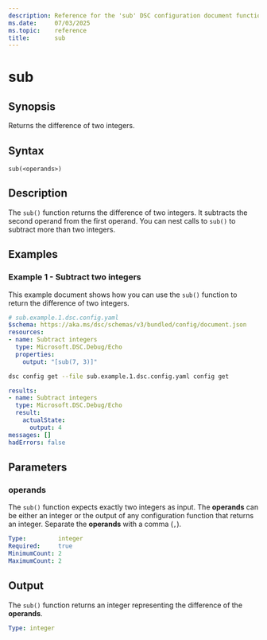 ```yaml
---
description: Reference for the 'sub' DSC configuration document function
ms.date:     07/03/2025
ms.topic:    reference
title:       sub
---
```


# sub

## Synopsis

Returns the difference of two integers.

## Syntax

```Syntax
sub(<operands>)
```

## Description

The `sub()` function returns the difference of two integers. It subtracts the second operand from the
first operand. You can nest calls to `sub()` to subtract more than two integers.

## Examples

### Example 1 - Subtract two integers

This example document shows how you can use the `sub()` function to return the difference of two
integers.

```yaml
# sub.example.1.dsc.config.yaml
$schema: https://aka.ms/dsc/schemas/v3/bundled/config/document.json
resources:
- name: Subtract integers
  type: Microsoft.DSC.Debug/Echo
  properties:
    output: "[sub(7, 3)]"
```

```bash
dsc config get --file sub.example.1.dsc.config.yaml config get
```

```yaml
results:
- name: Subtract integers
  type: Microsoft.DSC.Debug/Echo
  result:
    actualState:
      output: 4
messages: []
hadErrors: false
```

## Parameters

### operands

The `sub()` function expects exactly two integers as input. The **operands** can be either an
integer or the output of any configuration function that returns an integer. Separate the
**operands** with a comma (`,`).

```yaml
Type:         integer
Required:     true
MinimumCount: 2
MaximumCount: 2
```

## Output

The `sub()` function returns an integer representing the difference of the **operands**.

```yaml
Type: integer
```

<!-- Link reference definitions -->
